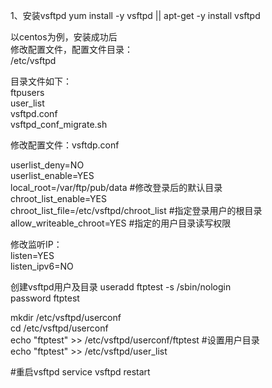 1、安装vsftpd
yum install -y vsftpd || apt-get -y install vsftpd

以centos为例，安装成功后  
修改配置文件，配置文件目录：  
/etc/vsftpd

目录文件如下：  
ftpusers  
user_list  
vsftpd.conf  
vsftpd_conf_migrate.sh  


修改配置文件：vsftdp.conf  

userlist_deny=NO  
userlist_enable=YES  
local_root=/var/ftp/pub/data  #修改登录后的默认目录  
chroot_list_enable=YES  
chroot_list_file=/etc/vsftpd/chroot_list  #指定登录用户的根目录  
allow_writeable_chroot=YES  #指定的用户目录读写权限  

修改监听IP：  
listen=YES  
listen_ipv6=NO  

创建vsftpd用户及目录
useradd ftptest -s /sbin/nologin  
password ftptest  


mkdir /etc/vsftpd/userconf  
cd /etc/vsftpd/userconf  
echo "ftptest" >> /etc/vsftpd/userconf/ftptest  #设置用户目录  
echo "ftptest"  >> /etc/vsftpd/user_list  

#重启vsftpd
service vsftpd restart


